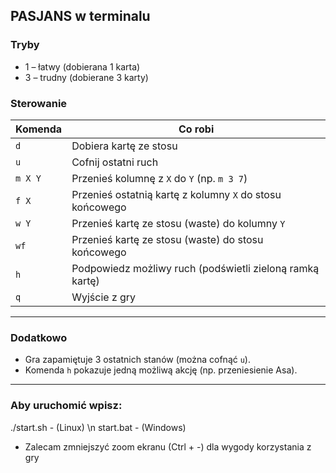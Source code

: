 ## PASJANS w terminalu


### Tryby

- 1 – łatwy (dobierana 1 karta)
- 3 – trudny (dobierane 3 karty)

###  Sterowanie

| Komenda       | Co robi                                                      |
|---------------|--------------------------------------------------------------|
| `d`           | Dobiera kartę ze stosu                                       |
| `u`           | Cofnij ostatni ruch                                          |
| `m X Y`       | Przenieś kolumnę z `X` do `Y` (np. `m 3 7`)                  |
| `f X`         | Przenieś ostatnią kartę z kolumny `X` do stosu końcowego     |
| `w Y`         | Przenieś kartę ze stosu (waste) do kolumny `Y`               |
| `wf`          | Przenieś kartę ze stosu (waste) do stosu końcowego           |
| `h`           | Podpowiedz możliwy ruch (podświetli zieloną ramką kartę)     |
| `q`           | Wyjście z gry                                                |

---

### Dodatkowo

- Gra zapamiętuje 3 ostatnich stanów (można cofnąć `u`).
- Komenda `h` pokazuje jedną możliwą akcję (np. przeniesienie Asa).


---

### Aby uruchomić wpisz:
./start.sh - (Linux) \n
start.bat - (Windows)

- Zalecam zmniejszyć zoom ekranu (Ctrl + -) dla wygody korzystania z gry